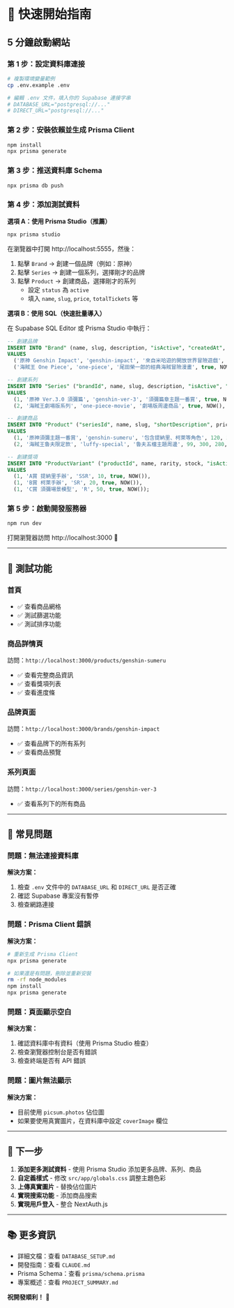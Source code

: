 # 🚀 快速開始指南

## 5 分鐘啟動網站

### 第 1 步：設定資料庫連接

```bash
# 複製環境變量範例
cp .env.example .env

# 編輯 .env 文件，填入你的 Supabase 連接字串
# DATABASE_URL="postgresql://..."
# DIRECT_URL="postgresql://..."
```

### 第 2 步：安裝依賴並生成 Prisma Client

```bash
npm install
npx prisma generate
```

### 第 3 步：推送資料庫 Schema

```bash
npx prisma db push
```

### 第 4 步：添加測試資料

**選項 A：使用 Prisma Studio（推薦）**

```bash
npx prisma studio
```

在瀏覽器中打開 http://localhost:5555，然後：

1. 點擊 `Brand` → 創建一個品牌（例如：原神）
2. 點擊 `Series` → 創建一個系列，選擇剛才的品牌
3. 點擊 `Product` → 創建商品，選擇剛才的系列
   - 設定 `status` 為 `active`
   - 填入 `name`, `slug`, `price`, `totalTickets` 等

**選項 B：使用 SQL（快速批量導入）**

在 Supabase SQL Editor 或 Prisma Studio 中執行：

```sql
-- 創建品牌
INSERT INTO "Brand" (name, slug, description, "isActive", "createdAt", "updatedAt")
VALUES
  ('原神 Genshin Impact', 'genshin-impact', '來自米哈遊的開放世界冒險遊戲', true, NOW(), NOW()),
  ('海賊王 One Piece', 'one-piece', '尾田榮一郎的經典海賊冒險漫畫', true, NOW(), NOW());

-- 創建系列
INSERT INTO "Series" ("brandId", name, slug, description, "isActive", "createdAt", "updatedAt")
VALUES
  (1, '原神 Ver.3.0 須彌篇', 'genshin-ver-3', '須彌篇章主題一番賞', true, NOW(), NOW()),
  (2, '海賊王劇場版系列', 'one-piece-movie', '劇場版周邊商品', true, NOW(), NOW());

-- 創建商品
INSERT INTO "Product" ("seriesId", name, slug, "shortDescription", price, "totalTickets", "soldTickets", status, "createdAt", "updatedAt")
VALUES
  (1, '原神須彌主題一番賞', 'genshin-sumeru', '包含提納里、柯萊等角色', 120, 500, 150, 'active', NOW(), NOW()),
  (2, '海賊王魯夫限定款', 'luffy-special', '魯夫五檔主題周邊', 99, 300, 280, 'active', NOW(), NOW());

-- 創建獎項
INSERT INTO "ProductVariant" ("productId", name, rarity, stock, "isActive", "createdAt")
VALUES
  (1, 'A賞 提納里手辦', 'SSR', 10, true, NOW()),
  (1, 'B賞 柯萊手辦', 'SR', 20, true, NOW()),
  (1, 'C賞 須彌場景模型', 'R', 50, true, NOW());
```

### 第 5 步：啟動開發服務器

```bash
npm run dev
```

打開瀏覽器訪問 http://localhost:3000 🎉

---

## 📖 測試功能

### 首頁
- ✅ 查看商品網格
- ✅ 測試篩選功能
- ✅ 測試排序功能

### 商品詳情頁
訪問：`http://localhost:3000/products/genshin-sumeru`
- ✅ 查看完整商品資訊
- ✅ 查看獎項列表
- ✅ 查看進度條

### 品牌頁面
訪問：`http://localhost:3000/brands/genshin-impact`
- ✅ 查看品牌下的所有系列
- ✅ 查看商品預覽

### 系列頁面
訪問：`http://localhost:3000/series/genshin-ver-3`
- ✅ 查看系列下的所有商品

---

## 🔧 常見問題

### 問題：無法連接資料庫
**解決方案：**
1. 檢查 `.env` 文件中的 `DATABASE_URL` 和 `DIRECT_URL` 是否正確
2. 確認 Supabase 專案沒有暫停
3. 檢查網路連接

### 問題：Prisma Client 錯誤
**解決方案：**
```bash
# 重新生成 Prisma Client
npx prisma generate

# 如果還是有問題，刪除並重新安裝
rm -rf node_modules
npm install
npx prisma generate
```

### 問題：頁面顯示空白
**解決方案：**
1. 確認資料庫中有資料（使用 Prisma Studio 檢查）
2. 檢查瀏覽器控制台是否有錯誤
3. 檢查終端是否有 API 錯誤

### 問題：圖片無法顯示
**解決方案：**
- 目前使用 `picsum.photos` 佔位圖
- 如果要使用真實圖片，在資料庫中設定 `coverImage` 欄位

---

## 🎯 下一步

1. **添加更多測試資料** - 使用 Prisma Studio 添加更多品牌、系列、商品
2. **自定義樣式** - 修改 `src/app/globals.css` 調整主題色彩
3. **上傳真實圖片** - 替換佔位圖片
4. **實現搜索功能** - 添加商品搜索
5. **實現用戶登入** - 整合 NextAuth.js

---

## 📚 更多資訊

- 詳細文檔：查看 `DATABASE_SETUP.md`
- 開發指南：查看 `CLAUDE.md`
- Prisma Schema：查看 `prisma/schema.prisma`
- 專案概述：查看 `PROJECT_SUMMARY.md`

**祝開發順利！** 🚀
